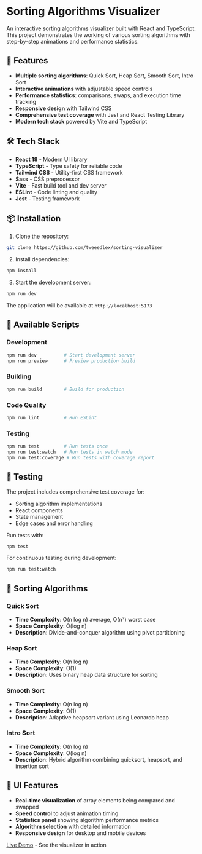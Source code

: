 # Sorting Algorithms Visualizer

An interactive sorting algorithms visualizer built with React and TypeScript. This project demonstrates the working of various sorting algorithms with step-by-step animations and performance statistics.

## 🚀 Features

- **Multiple sorting algorithms**: Quick Sort, Heap Sort, Smooth Sort, Intro Sort
- **Interactive animations** with adjustable speed controls
- **Performance statistics**: comparisons, swaps, and execution time tracking
- **Responsive design** with Tailwind CSS
- **Comprehensive test coverage** with Jest and React Testing Library
- **Modern tech stack** powered by Vite and TypeScript

## 🛠 Tech Stack

- **React 18** - Modern UI library
- **TypeScript** - Type safety for reliable code
- **Tailwind CSS** - Utility-first CSS framework
- **Sass** - CSS preprocessor
- **Vite** - Fast build tool and dev server
- **ESLint** - Code linting and quality
- **Jest** - Testing framework

## 📦 Installation

1. Clone the repository:
```bash
git clone https://github.com/tweeedlex/sorting-visualizer
```

2. Install dependencies:
```bash
npm install
```

3. Start the development server:
```bash
npm run dev
```

The application will be available at `http://localhost:5173`

## 🚀 Available Scripts

### Development
```bash
npm run dev          # Start development server
npm run preview      # Preview production build
```

### Building
```bash
npm run build        # Build for production
```

### Code Quality
```bash
npm run lint         # Run ESLint
```

### Testing
```bash
npm run test         # Run tests once
npm run test:watch   # Run tests in watch mode
npm run test:coverage # Run tests with coverage report
```

## 🧪 Testing

The project includes comprehensive test coverage for:
- Sorting algorithm implementations
- React components
- State management
- Edge cases and error handling

Run tests with:
```bash
npm test
```

For continuous testing during development:
```bash
npm run test:watch
```

## 🎯 Sorting Algorithms

### Quick Sort
- **Time Complexity**: O(n log n) average, O(n²) worst case
- **Space Complexity**: O(log n)
- **Description**: Divide-and-conquer algorithm using pivot partitioning

### Heap Sort
- **Time Complexity**: O(n log n)
- **Space Complexity**: O(1)
- **Description**: Uses binary heap data structure for sorting

### Smooth Sort
- **Time Complexity**: O(n log n)
- **Space Complexity**: O(1)
- **Description**: Adaptive heapsort variant using Leonardo heap

### Intro Sort
- **Time Complexity**: O(n log n)
- **Space Complexity**: O(log n)
- **Description**: Hybrid algorithm combining quicksort, heapsort, and insertion sort

## 🎨 UI Features

- **Real-time visualization** of array elements being compared and swapped
- **Speed control** to adjust animation timing
- **Statistics panel** showing algorithm performance metrics
- **Algorithm selection** with detailed information
- **Responsive design** for desktop and mobile devices

[Live Demo](https://sorting-visualizer.tappers.tech/) - See the visualizer in action
